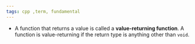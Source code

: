 ```yaml
---
tags: cpp ,term, fundamental
---
```

- A function that returns a value is called a **value-returning function**. A function is value-returning if the return type is anything other than `void`.